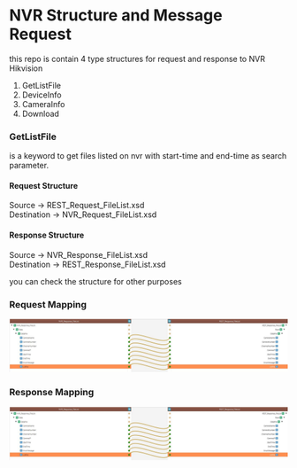 # NVR Structure and Message Request
this repo is contain 4 type structures for request and response to NVR Hikvision
1. GetListFile
2. DeviceInfo
3. CameraInfo
4. Download

### GetListFile
is a keyword to get files listed on nvr with start-time and end-time as search parameter.
#### Request Structure
  Source -> REST_Request_FileList.xsd\
  Destination -> NVR_Request_FileList.xsd
#### Response Structure
Source -> NVR_Response_FileList.xsd\
Destination -> REST_Response_FileList.xsd

you can check the structure for other purposes
### Request Mapping
![alt text](https://github.com/UncalESB/NVR_Hikvision/blob/main/reqmap.JPG) 
### Response Mapping
![alt text](https://github.com/UncalESB/NVR_Hikvision/blob/main/resmap.JPG)
